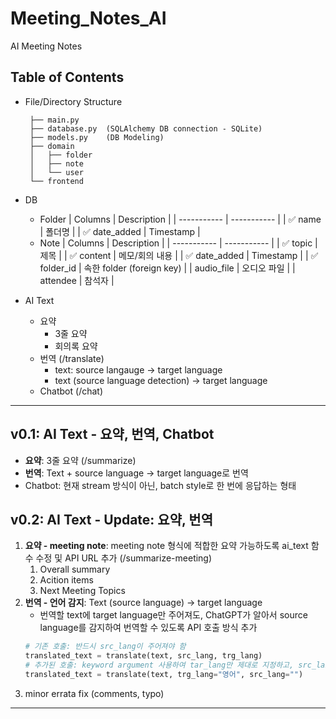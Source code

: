 # Meeting_Notes_AI
AI Meeting Notes

## Table of Contents
* File/Directory Structure
   ```
    ├── main.py
    ├── database.py  (SQLAlchemy DB connection - SQLite)
    ├── models.py    (DB Modeling)
    ├── domain
    │   ├── folder
    │   ├── note
    │   └── user
    └── frontend
    ```
* DB
   * Folder
        | Columns | Description |
        | ----------- | ----------- |
        | :white_check_mark: name        | 폴더명       |
        | :white_check_mark: date_added  | Timestamp   |
    * Note
        | Columns      | Description |
        | -----------  | ----------- |
        | :white_check_mark: topic        | 제목         |
        | :white_check_mark: content      | 메모/회의 내용 |
        | :white_check_mark: date_added   | Timestamp   |
        | :white_check_mark: folder_id    | 속한 folder (foreign key) |
        | audio_file   | 오디오 파일  |
        | attendee     | 참석자      |

* AI Text
    * 요약
        * 3줄 요약 
        * 회의록 요약
    * 번역 (/translate)
        * text: source langauge -> target language
        * text (source language detection) -> target language
    * Chatbot (/chat)

---

## v0.1: AI Text - 요약, 번역, Chatbot
* **요약**: 3줄 요약 (/summarize)
* **번역**: Text + source language -> target language로 번역
* Chatbot: 현재 stream 방식이 아닌, batch style로 한 번에 응답하는 형태
## v0.2: AI Text - Update: 요약, 번역
1. **요약 - meeting note**: meeting note 형식에 적합한 요약 가능하도록 ai_text 함수 수정 및 API URL 추가 (/summarize-meeting)
    1. Overall summary
    2. Acition items
    3. Next Meeting Topics
2. **번역 - 언어 감지**: Text (source language) -> target language
    * 번역할 text에 target language만 주어져도, ChatGPT가 알아서 source language를 감지하여 번역할 수 있도록 API 호출 방식 추가 
    ```python
    # 기존 호출: 반드시 src_lang이 주어져야 함
    translated_text = translate(text, src_lang, trg_lang) 
    # 추가된 호출: keyword argument 사용하여 tar_lang만 제대로 지정하고, src_lang은 empty string으로 지정
    translated_text = translate(text, trg_lang="영어", src_lang="") 
    ```
3. minor errata fix (comments, typo)

---

